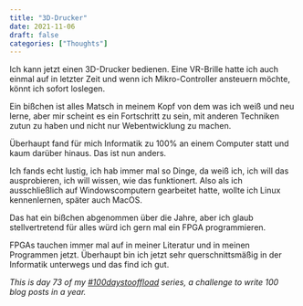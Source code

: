 ```yaml
---
title: "3D-Drucker"
date: 2021-11-06
draft: false
categories: ["Thoughts"]
---
```

Ich kann jetzt einen 3D-Drucker bedienen. Eine VR-Brille hatte ich auch einmal auf in letzter Zeit und wenn ich Mikro-Controller ansteuern möchte, könnt ich sofort loslegen.

Ein bißchen ist alles Matsch in meinem Kopf von dem was ich weiß und neu lerne, aber mir scheint es ein Fortschritt zu sein, mit anderen Techniken zutun zu haben und nicht nur Webentwicklung zu machen.

Überhaupt fand für mich Informatik zu 100% an einem Computer statt und kaum darüber hinaus. Das ist nun anders.

Ich fands echt lustig, ich hab immer mal so Dinge, da weiß ich, ich will das ausprobieren, ich will wissen, wie das funktionert. Also als ich ausschließlich auf Windowscomputern gearbeitet hatte, wollte ich Linux kennenlernen, später auch MacOS.

Das hat ein bißchen abgenommen über die Jahre, aber ich glaub stellvertretend für alles würd ich gern mal ein FPGA programmieren.

FPGAs tauchen immer mal auf in meiner Literatur und in meinen Programmen jetzt. Überhaupt bin ich jetzt sehr querschnittsmäßig in der Informatik unterwegs und das find ich gut.

_This is day 73 of my [#100daystooffload](https://100daystooffload.com/) series, a challenge to write 100 blog posts in a year._